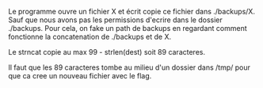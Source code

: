 Le programme ouvre un fichier X et écrit copie ce fichier dans ./backups/X. Sauf que nous avons pas les permissions d'ecrire dans le dossier ./backups.
Pour cela, on fake un path de backups en regardant comment fonctionne la concatenation de ./backups et de X.

Le strncat copie au max 99 - strlen(dest) soit 89 caracteres.

Il faut que les 89 caracteres tombe au milieu d'un dossier dans /tmp/ pour que ca cree un nouveau fichier avec le flag.